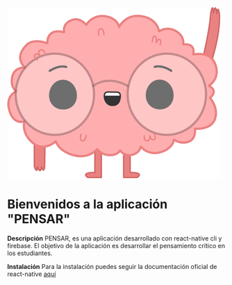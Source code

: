 ![](https://github.com/felipe0703/app-pensar/blob/master/src/assets/img/cerebrito/cerebro-saludando-rosa.png)

# Bienvenidos a la aplicación "PENSAR" #

**Descripción**
PENSAR, es una aplicación desarrollado con react-native cli y firebase. El objetivo de la aplicación es desarrollar el pensamiento crítico en los estudiantes.

**Instalación**
Para la instalación puedes seguir la documentación oficial de react-native [aquí](https://reactnative.dev/docs/environment-setup 'aquí')
